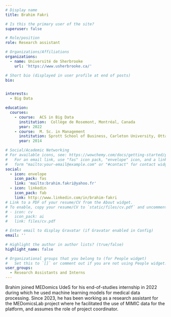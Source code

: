 ```yaml
---
# Display name
title: Brahim Fakri

# Is this the primary user of the site?
superuser: false

# Role/position
role: Research assistant

# Organizations/Affiliations
organizations:
  - name: Université de Sherbrooke
    url: 'https://www.usherbrooke.ca/'

# Short bio (displayed in user profile at end of posts)
bio: 


interests:
  - Big Data

education:
  courses:
    - course:  ACS in Big Data
      institution:  Collège de Rosemont, Montréal, Canada
      year: 2022
    - course:  M. Sc. in Management
      institution: Sprott School of Business, Carleton University, Ottawa, Canada
      year: 2014

# Social/Academic Networking
# For available icons, see: https://wowchemy.com/docs/getting-started/page-builder/#icons
#   For an email link, use "fas" icon pack, "envelope" icon, and a link in the
#   form "mailto:your-email@example.com" or "#contact" for contact widget.
social:
  - icon: envelope
    icon_pack: fas
    link: 'mailto:brahim.fakri@yahoo.fr'
  - icon: linkedin
    icon_pack: fab
    link: http://www.linkedin.com/in/brahim-fakri
# Link to a PDF of your resume/CV from the About widget.
# To enable, copy your resume/CV to `static/files/cv.pdf` and uncomment the lines below.
# - icon: cv
#   icon_pack: ai
#   link: files/cv.pdf

# Enter email to display Gravatar (if Gravatar enabled in Config)
email: ''

# Highlight the author in author lists? (true/false)
highlight_name: false

# Organizational groups that you belong to (for People widget)
#   Set this to `[]` or comment out if you are not using People widget.
user_groups:
  - Research Assistants and Interns
---
```


Brahim joined MEDomics UdeS for his end-of-studies internship in 2022 during which he used machine learning models for medical data processing.
Since 2023, he has been working as a research assistant for the MEDomicsLab project where he facilitated the use of MIMIC data for the platform, and assumes the role of project coordinator.
